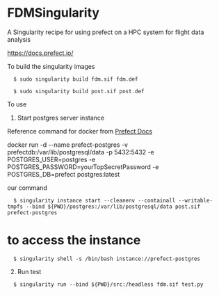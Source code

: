 # FDMSingularity
A Singularity recipe for using prefect on a HPC system for flight data analysis

https://docs.prefect.io/


To build the singularity images
```
  $ sudo singularity build fdm.sif fdm.def   
```
```                                     
  $ sudo singularity build post.sif post.def 
```
  
To use
1. Start postgres server instance

Reference command for docker from [Prefect Docs](https://docs.prefect.io/2.10.3/concepts/database/#configuring-a-postgresql-database)

docker run -d --name prefect-postgres -v prefectdb:/var/lib/postgresql/data -p 5432:5432 -e POSTGRES_USER=postgres -e POSTGRES_PASSWORD=yourTopSecretPassword -e POSTGRES_DB=prefect postgres:latest

our command
```
  $ singularity instance start --cleanenv --containall --writable-tmpfs --bind ${PWD}/postgres:/var/lib/postgresql/data post.sif prefect-postgres
```

# to access the instance
```
  $ singularity shell -s /bin/bash instance://prefect-postgres
```

2. Run test
```
  $ singularity run --bind ${PWD}/src:/headless fdm.sif test.py
```
